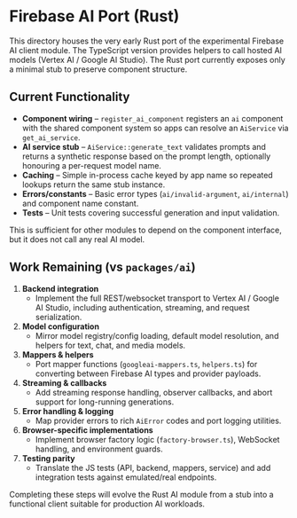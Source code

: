 # Firebase AI Port (Rust)

This directory houses the very early Rust port of the experimental Firebase AI client module. The TypeScript version
provides helpers to call hosted AI models (Vertex AI / Google AI Studio). The Rust port currently exposes only a minimal
stub to preserve component structure.

## Current Functionality

- **Component wiring** – `register_ai_component` registers an `ai` component with the shared component system so apps can
  resolve an `AiService` via `get_ai_service`.
- **AI service stub** – `AiService::generate_text` validates prompts and returns a synthetic response based on the prompt
  length, optionally honouring a per-request model name.
- **Caching** – Simple in-process cache keyed by app name so repeated lookups return the same stub instance.
- **Errors/constants** – Basic error types (`ai/invalid-argument`, `ai/internal`) and component name constant.
- **Tests** – Unit tests covering successful generation and input validation.

This is sufficient for other modules to depend on the component interface, but it does not call any real AI model.

## Work Remaining (vs `packages/ai`)

1. **Backend integration**
   - Implement the full REST/websocket transport to Vertex AI / Google AI Studio, including authentication, streaming,
     and request serialization.
2. **Model configuration**
   - Mirror model registry/config loading, default model resolution, and helpers for text, chat, and media models.
3. **Mappers & helpers**
   - Port mapper functions (`googleai-mappers.ts`, `helpers.ts`) for converting between Firebase AI types and provider
     payloads.
4. **Streaming & callbacks**
   - Add streaming response handling, observer callbacks, and abort support for long-running generations.
5. **Error handling & logging**
   - Map provider errors to rich `AiError` codes and port logging utilities.
6. **Browser-specific implementations**
   - Implement browser factory logic (`factory-browser.ts`), WebSocket handling, and environment guards.
7. **Testing parity**
   - Translate the JS tests (API, backend, mappers, service) and add integration tests against emulated/real endpoints.

Completing these steps will evolve the Rust AI module from a stub into a functional client suitable for production AI
workloads.
